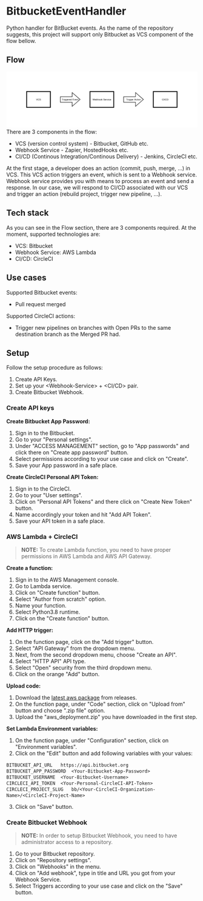 # BitbucketEventHandler
Python handler for BitBucket events. As the name of the repository suggests, this project will support only Bitbucket as VCS component of the flow bellow.

## Flow
![Flow](docs/img/flow.png)
There are 3 components in the flow:
* VCS (version control system) - Bitbucket, GitHub etc.
* Webhook Service - Zapier, HostedHooks etc.
* CI/CD (Continous Integration/Continous Delivery) - Jenkins, CircleCI etc.

At the first stage, a developer does an action (commit, push, merge, ...) in VCS. This VCS action triggers an event, which is sent to a Webhook service. Webhook service provides you with means to process an event and send a response. In our case, we will respond to CI/CD associated with our VCS and trigger an action (rebuild project, trigger new pipeline, ...). 

## Tech stack
As you can see in the Flow section, there are 3 components required. At the moment, supported technologies are:
* VCS: Bitbucket
* Webhook Service: AWS Lambda
* CI/CD: CircleCI

## Use cases
Supported Bitbucket events:
* Pull request merged

Supported CircleCI actions:
* Trigger new pipelines on branches with Open PRs to the same destination branch as the Merged PR had.

## Setup
Follow the setup procedure as follows:
1. Create API Keys.
2. Set up your \<Webhook-Service> + <CI/CD> pair.
3. Create Bitbucket Webhook.

### Create API keys
**Create Bitbucket App Password:**
1. Sign in to the Bitbucket.
2. Go to your "Personal settings".
3. Under "ACCESS MANAGEMENT" section, go to "App passwords" and click there on "Create app password" button.
4. Select permissions according to your use case and click on "Create".
5. Save your App password in a safe place.

**Create CircleCI Personal API Token:**
1. Sign in to the CircleCI.
2. Go to your "User settings".
3. Click on "Personal API Tokens" and there click on "Create New Token" button.
4. Name accordingly your token and hit "Add API Token".
5. Save your API token in a safe place.

### AWS Lambda + CircleCI
> **NOTE:** To create Lambda function, you need to have proper permissions in AWS Lambda and AWS API Gateway.

**Create a function:**
1. Sign in to the AWS Management console.
2. Go to Lambda service.
3. Click on "Create function" button.
4. Select "Author from scratch" option.
5. Name your function.
6. Select Python3.8 runtime.
7. Click on the "Create function" button.  

**Add HTTP trigger:**
1. On the function page, click on the "Add trigger" button.
2. Select "API Gateway" from the dropdown menu.
3. Next, from the second dropdown menu, choose "Create an API".
4. Select "HTTP API" API type.
5. Select "Open" security from the third dropdown menu.
6. Click on the orange "Add" button.

**Upload code:**
1. Download the [latest aws package](https://github.com/PythonMove/BitbucketEventHandler/releases/download/v0.0.1/aws_deployment.zip) from releases. 
2. On the function page, under "Code" section, click on "Upload from" button and choose ".zip file" option.
3. Upload the "aws_deployment.zip" you have downloaded in the first step.

**Set Lambda Environment variables:**
1. On the function page, under "Configuration" section, click on "Environment variables".
2. Click on the "Edit" button and add following variables with your values:
```
BITBUCKET_API_URL	https://api.bitbucket.org
BITBUCKET_APP_PASSWORD	<Your-Bitbucket-App-Password>
BITBUCKET_USERNAME	<Your-Bitbucket-Username>
CIRCLECI_API_TOKEN	<Your-Personal-CircleCI-API-Token>
CIRCLECI_PROJECT_SLUG   bb/<Your-CircleCI-Organization-Name>/<CircleCI-Project-Name>
```
3. Click on "Save" button.


### Create Bitbucket Webhook
> **NOTE:** In order to setup Bitbucket Webhook, you need to have administrator access to a repository.

1. Go to your Bitbucket repository.
2. Click on "Repository settings".
3. Click on "Webhooks" in the menu.
4. Click on "Add webhook", type in title and URL you got from your Webhook Service.
5. Select Triggers according to your use case and click on the "Save" button.

